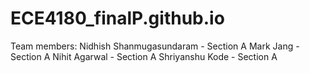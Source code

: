 # ECE4180_finalP.github.io

Team members: 
Nidhish Shanmugasundaram -  Section A
Mark Jang - Section A
Nihit Agarwal - Section A
Shriyanshu Kode - Section A

